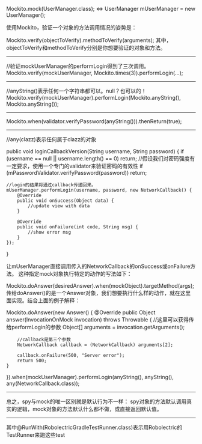 

Mockito.mock(UserManager.class); <=> UserManager mUserManager = new UserManager();

使用Mockito，验证一个对象的方法调用情况的姿势是：

Mockito.verify(objectToVerify).methodToVerify(arguments);
其中，objectToVerify和methodToVerify分别是你想要验证的对象和方法。

---

//验证mockUserManager的performLogin得到了三次调用。
Mockito.verify(mockUserManager, Mockito.times(3)).performLogin(...);

---

//anyString()表示任何一个字符串都可以。null？也可以的！
Mockito.verify(mockUserManager).performLogin(Mockito.anyString(), Mockito.anyString());

---

Mockito.when(validator.verifyPassword(anyString())).thenReturn(true);

---

//any(clazz)表示任何属于clazz的对象

public void loginCallbackVersion(String username, String password) {
    if (username == null || username.length() == 0) return;
    //假设我们对密码强度有一定要求，使用一个专门的validator来验证密码的有效性
    if (mPasswordValidator.verifyPassword(password)) return;

    //login的结果将通过callback传递回来。
    mUserManager.performLogin(username, password, new NetworkCallback() {
        @Override
        public void onSuccess(Object data) {
            //update view with data
        }

        @Override
        public void onFailure(int code, String msg) {
            //show error msg
        }
    });
}

让mUserManager直接调用传入的NetworkCallback的onSuccess或onFailure方法。
这种指定mock对象执行特定的动作的写法如下：

Mockito.doAnswer(desiredAnswer).when(mockObject).targetMethod(args);
传给doAnswer()的是一个Answer对象，我们想要执行什么样的动作，就在这里面实现。结合上面的例子解释：

Mockito.doAnswer(new Answer() {
    @Override
    public Object answer(InvocationOnMock invocation) throws Throwable {
        //这里可以获得传给performLogin的参数
        Object[] arguments = invocation.getArguments();

        //callback是第三个参数
        NetworkCallback callback = (NetworkCallback) arguments[2];

        callback.onFailure(500, "Server error");
        return 500;
    }
}).when(mockUserManager).performLogin(anyString(), anyString(), any(NetworkCallback.class));

---

总之，spy与mock的唯一区别就是默认行为不一样：
spy对象的方法默认调用真实的逻辑，mock对象的方法默认什么都不做，或直接返回默认值。

---

其中@RunWith(RobolectricGradleTestRunner.class)表示用Robolectric的TestRunner来跑这些test
























